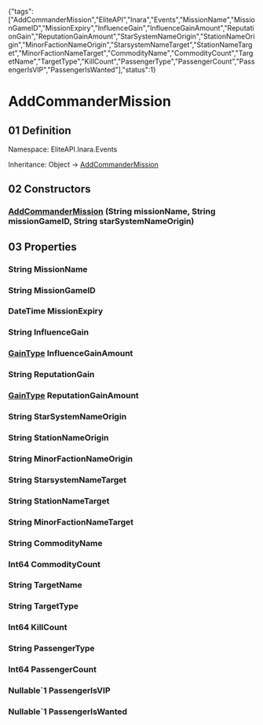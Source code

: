 {"tags":["AddCommanderMission","EliteAPI","Inara","Events","MissionName","MissionGameID","MissionExpiry","InfluenceGain","InfluenceGainAmount","ReputationGain","ReputationGainAmount","StarSystemNameOrigin","StationNameOrigin","MinorFactionNameOrigin","StarsystemNameTarget","StationNameTarget","MinorFactionNameTarget","CommodityName","CommodityCount","TargetName","TargetType","KillCount","PassengerType","PassengerCount","PassengerIsVIP","PassengerIsWanted"],"status":1}

# AddCommanderMission

## 01 Definition

Namespace: <span class='code'>EliteAPI.Inara.Events</span>

Inheritance: <span class='code'>Object</span> → <span class='code'>[AddCommanderMission](../../../EliteAPI/Inara/Events/AddCommanderMission.html)</span>

## 02 Constructors

### <span class='code'>[AddCommanderMission](../../../EliteAPI/Inara/Events/AddCommanderMission.html)</span> (<span class='code'>String</span> missionName, <span class='code'>String</span> missionGameID, <span class='code'>String</span> starSystemNameOrigin)

## 03 Properties

### <span class='code'>String</span> MissionName

### <span class='code'>String</span> MissionGameID

### <span class='code'>DateTime</span> MissionExpiry

### <span class='code'>String</span> InfluenceGain

### <span class='code'>[GainType](../../../EliteAPI/Inara/Events/GainType.html)</span> InfluenceGainAmount

### <span class='code'>String</span> ReputationGain

### <span class='code'>[GainType](../../../EliteAPI/Inara/Events/GainType.html)</span> ReputationGainAmount

### <span class='code'>String</span> StarSystemNameOrigin

### <span class='code'>String</span> StationNameOrigin

### <span class='code'>String</span> MinorFactionNameOrigin

### <span class='code'>String</span> StarsystemNameTarget

### <span class='code'>String</span> StationNameTarget

### <span class='code'>String</span> MinorFactionNameTarget

### <span class='code'>String</span> CommodityName

### <span class='code'>Int64</span> CommodityCount

### <span class='code'>String</span> TargetName

### <span class='code'>String</span> TargetType

### <span class='code'>Int64</span> KillCount

### <span class='code'>String</span> PassengerType

### <span class='code'>Int64</span> PassengerCount

### <span class='code'>Nullable`1</span> PassengerIsVIP

### <span class='code'>Nullable`1</span> PassengerIsWanted

